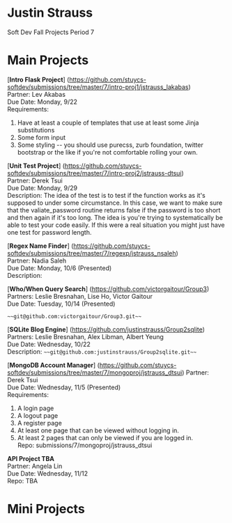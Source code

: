 Justin Strauss
==============
Soft Dev Fall Projects Period 7

# Main Projects

[**Intro Flask Project**] (https://github.com/stuycs-softdev/submissions/tree/master/7/intro-proj1/jstrauss_lakabas)  
Partner: Lev Akabas  
Due Date: Monday, 9/22  
Requirements:  
1. Have at least a couple of templates that use at least some Jinja substitutions  
2. Some form input  
3. Some styling -- you should use purecss, zurb foundation, twitter bootstrap or the like if you're not comfortable rolling your own.  

[**Unit Test Project**] (https://github.com/stuycs-softdev/submissions/tree/master/7/intro-proj2/jstrauss-dtsui)  
Partner: Derek Tsui  
Due Date: Monday, 9/29  
Description: The idea of the test is to test if the function works as it's supposed to under some circumstance. In this case, we want to make sure that the valiate_password routine returns false if the password is too short and then again if it's too long. The idea is you're trying to systematically be able to test your code easily. If this were a real situation you might just have one test for password length.  

[**Regex Name Finder**] (https://github.com/stuycs-softdev/submissions/tree/master/7/regexp/jstrauss_nsaleh)  
Partner: Nadia Saleh  
Due Date: Monday, 10/6 (Presented)  
Description: 

[**Who/When Query Search**] (https://github.com/victorgaitour/Group3)  
Partners: Leslie Bresnahan, Lise Ho, Victor Gaitour  
Due Date: Tuesday, 10/14 (Presented)  

`~~git@github.com:victorgaitour/Group3.git~~`

[**SQLite Blog Engine**] (https://github.com/justinstrauss/Group2sqlite)  
Partners: Leslie Bresnahan, Alex Libman, Albert Yeung  
Due Date: Wednesday, 10/22  
Description:
`~~git@github.com:justinstrauss/Group2sqlite.git~~`

[**MongoDB Account Manager**]  (https://github.com/stuycs-softdev/submissions/tree/master/7/mongoproj/jstrauss_dtsui)
Partner: Derek Tsui  
Due Date: Wednesday, 11/5 (Presented)  
Requirements:  
1. A login page  
2. A logout page  
3. A register page  
4. At least one page that can be viewed without logging in.  
5. At least 2 pages that can only be viewed if you are logged in.  
Repo: submissions/7/mongoproj/jstrauss_dtsui

**API Project TBA**  
Partner: Angela Lin  
Due Date: Wednesday, 11/12  
Repo: TBA  

# Mini Projects
